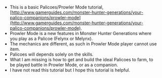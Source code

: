 * This is a basic Palicoes/Prowler Mode tutorial, [http://www.gamerguides.com/monster-hunter-generations/your-palico-companions/prowler-mode](http://www.gamerguides.com/monster-hunter-generations/your-palico-companions/prowler-mode).
* Prowler Mode is a new features in Monster Hunter Generations where you play as a Palicoe (Felynx or Melynx).
* The mechanics are different, as such in Prowler Mode player cannot use item.
* Palicoes will depends solely on the skills.
* What I am missing is how to get and build the ideal Palicoes to farm, to be played battle in Prowler Mode, or as a companion.
* I have not read this tutorial but I hope this tutorial is helpful.